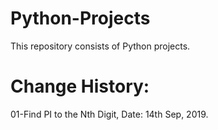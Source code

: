 # Python-Projects
This repository consists of Python projects.

# Change History:

01-Find PI to the Nth Digit, Date: 14th Sep, 2019.
